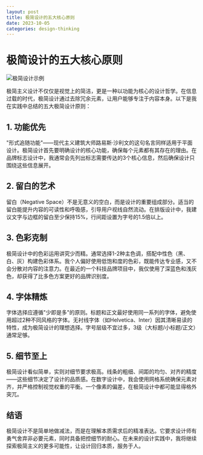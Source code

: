```yaml
---
layout: post
title: 极简设计的五大核心原则
date: 2023-10-05
categories: design-thinking
---
```


# 极简设计的五大核心原则

![极简设计示例](assets/images/blog/minimal-design.jpg)

极简主义设计不仅仅是视觉上的简洁，更是一种以功能为核心的设计哲学。在信息过载的时代，极简设计通过去除冗余元素，让用户能够专注于内容本身。以下是我在实践中总结的五大极简设计原则：

## 1. 功能优先
"形式追随功能"——现代主义建筑大师路易斯·沙利文的这句名言同样适用于平面设计。极简设计首先要明确设计的核心功能，确保每个元素都有其存在的理由。在品牌标志设计中，我通常会先列出标志需要传达的3个核心信息，然后确保设计只围绕这些信息展开。

## 2. 留白的艺术
留白（Negative Space）不是无意义的空白，而是设计的重要组成部分。适当的留白能提升内容的可读性和呼吸感，引导用户视线自然流动。在排版设计中，我建议文字与边框的留白至少保持15%，行间距设置为字号的1.5倍以上。

## 3. 色彩克制
极简设计中的色彩运用讲究少而精。通常选择1-2种主色调，搭配中性色（黑、白、灰）构建色彩体系。我个人偏好使用低饱和度的色彩，既能传达专业感，又不会分散对内容的注意力。在最近的一个科技品牌项目中，我仅使用了深蓝色和浅灰色，却获得了比多色方案更好的品牌识别度。

## 4. 字体精炼
字体选择应遵循"少即是多"的原则。标题和正文最好使用同一系列的字体，避免使用超过2种不同风格的字体。无衬线字体（如Helvetica、Inter）因其清晰易读的特性，成为极简设计的理想选择。字号层级不宜过多，3级（大标题/小标题/正文）通常足够。

## 5. 细节至上
极简设计看似简单，实则对细节要求极高。线条的粗细、间距的均匀、对齐的精度——这些细节决定了设计的品质感。在数字设计中，我会使用网格系统确保元素对齐，并严格控制视觉权重的平衡。一个像素的偏差，在极简设计中都可能显得格外突兀。

## 结语
极简设计不是简单地做减法，而是在理解本质需求后的精准表达。它要求设计师有勇气舍弃非必要元素，同时具备把控细节的耐心。在未来的设计实践中，我将继续探索极简主义的更多可能性，让设计回归本质，服务于人。